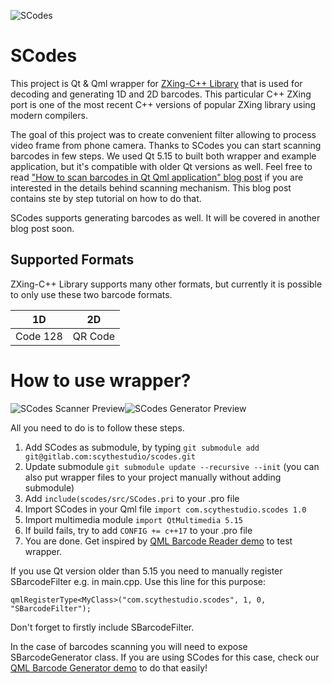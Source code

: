 

![SCodes ](/assets/scodes.png)
# SCodes

This project is Qt & Qml wrapper for [ZXing-C++ Library](https://github.com/nu-book/zxing-cpp) that is used for decoding and generating 1D and 2D barcodes. This particular C++ ZXing port is one of the most recent C++ versions of popular ZXing library using modern compilers.

The goal of this project was to create convenient filter allowing to process video frame from phone camera. Thanks to SCodes you can start scanning barcodes in few steps. We used Qt 5.15 to built both wrapper and example application, but it's compatible with older Qt versions as well. Feel free to read ["How to scan barcodes in Qt Qml application" blog post](https://scythe-studio.com/blog/how-to-scan-barcodes-in-qt-qml-application) if you are interested in the details behind scanning mechanism. This blog post contains ste by step tutorial on how to do that.

SCodes supports generating barcodes as well. It will be covered in another blog post soon.

## Supported Formats

ZXing-C++ Library supports many other formats, but currently it is possible to only use these two barcode formats.

|    1D    |    2D
| -------- | -------
| Code 128 | QR Code


# How to use wrapper?
![SCodes Scanner Preview](/assets/scanner.gif)![SCodes Generator Preview](/assets/generator.gif)


All you need to do is to follow these steps.

1. Add SCodes as submodule, by typing `git submodule add git@gitlab.com:scythestudio/scodes.git`
2. Update submodule `git submodule update --recursive --init` (you can also put wrapper files to your project manually without adding submodule)
3. Add `include(scodes/src/SCodes.pri` to your .pro file
4. Import SCodes in your Qml file `import com.scythestudio.scodes 1.0`
5. Import multimedia module `import QtMultimedia 5.15`
6. If build fails, try to add `CONFIG += c++17` to your .pro file
7. You are done. Get inspired by [QML Barcode Reader demo](https://github.com/scytheStudio/SCodes/blob/master/examples/QmlBarcodeReader/qml/ScannerPage.qml) to test wrapper.

If you use Qt version older than 5.15 you need to manually register SBarcodeFilter e.g. in main.cpp. Use this line for this purpose:
```
qmlRegisterType<MyClass>("com.scythestudio.scodes", 1, 0, "SBarcodeFilter");
```
Don't forget to firstly include SBarcodeFilter.

In the case of barcodes scanning you will need to expose SBarcodeGenerator class.
If you are using SCodes for this case, check our [QML Barcode Generator demo](https://github.com/scytheStudio/SCodes/blob/master/examples/QmlBarcodeGenerator/qml/GeneratorPage.qml) to do that easily!
